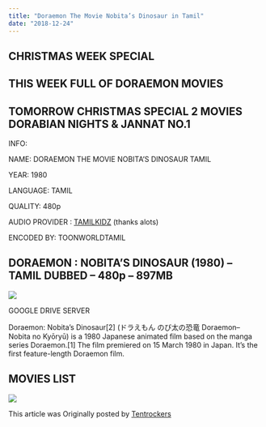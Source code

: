 ```yaml
---
title: "Doraemon The Movie Nobita’s Dinosaur in Tamil"
date: "2018-12-24"
---
```


## 

## CHRISTMAS WEEK SPECIAL 

## THIS WEEK FULL OF DORAEMON MOVIES

## TOMORROW CHRISTMAS SPECIAL 2 MOVIES DORABIAN NIGHTS & JANNAT NO.1

INFO:

NAME: DORAEMON THE MOVIE NOBITA’S DINOSAUR TAMIL

YEAR: 1980

LANGUAGE: TAMIL 

QUALITY: 480p

AUDIO PROVIDER : [TAMILKIDZ](http://www.tamilkidz.tk/) (thanks alots)

ENCODED BY: TOONWORLDTAMIL

## DORAEMON : NOBITA’S DINOSAUR (1980) – TAMIL DUBBED – 480p – 897MB

[![](https://1.bp.blogspot.com/-9tt0yhhdJN0/XB_btw6nrnI/AAAAAAAAAnY/wLCKP_u2HocTIumj3mDwZnQ8D4I1Vx-TQCLcBGAs/s320/1980.jpg)](https://1.bp.blogspot.com/-9tt0yhhdJN0/XB_btw6nrnI/AAAAAAAAAnY/wLCKP_u2HocTIumj3mDwZnQ8D4I1Vx-TQCLcBGAs/s1600/1980.jpg)

GOOGLE DRIVE SERVER

Doraemon: Nobita’s Dinosaur\[2\] (ドラえもん のび太の恐竜 Doraemon– Nobita no Kyōryū) is a 1980 Japanese animated film based on the manga series Doraemon.\[1\] The film premiered on 15 March 1980 in Japan. It’s the first feature-length Doraemon film.

## MOVIES LIST

[![](https://3.bp.blogspot.com/-YFd3zuCnyzU/XCAUgcnMgrI/AAAAAAAAAnk/nQeDOYnBznIOBKhYQnYNaLNlU9G4zQY8ACLcBGAs/s320/CHristmas%2Btable%2Bmovie.jpg)](https://3.bp.blogspot.com/-YFd3zuCnyzU/XCAUgcnMgrI/AAAAAAAAAnk/nQeDOYnBznIOBKhYQnYNaLNlU9G4zQY8ACLcBGAs/s1600/CHristmas%2Btable%2Bmovie.jpg)

This article was Originally posted by [Tentrockers](https://tentrockers.blogspot.com/)
